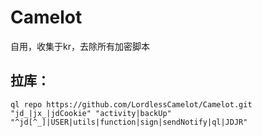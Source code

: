 # Camelot
自用，收集于kr，去除所有加密脚本

## **拉库：**  
```ql repo https://github.com/LordlessCamelot/Camelot.git "jd_|jx_|jdCookie" "activity|backUp" "^jd[^_]|USER|utils|function|sign|sendNotify|ql|JDJR"```
